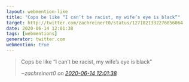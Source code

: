 ```yaml
---
layout: webmention-like
title: "Cops be like “I can’t be racist, my wife’s eye is black”"
target: http://twitter.com/zachreinert0/status/1271821332276056064
date: 2020-06-14 12:01:38
tags: [webmentions]
generator: twitter.com
webmention: true
---
```




<blockquote class="external-citation">
  <p>
    Cops be like “I can’t be racist, my wife’s eye is black”
  </p>
  <cite>‒<span class="p-author p-name">zachreinert0</span>
    on
    <a href="http://twitter.com/zachreinert0/status/1271821332276056064" rel="external nofollow" target="_blank">2020-06-14 12:01:38</a>
  </cite>
</blockquote>



